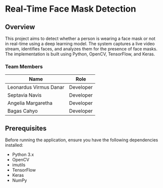 # Real-Time Face Mask Detection

## Overview
This project aims to detect whether a person is wearing a face mask or not in real-time using a deep learning model. The system captures a live video stream, identifies faces, and analyzes them for the presence of face masks. The implementation is built using Python, OpenCV, TensorFlow, and Keras.

### Team Members

| Name                        | Role                        |
|-----------------------------|-----------------------------|
| Leonardus Virmus Danar      | Developer                   |
| Septavia Navis              | Developer                   |
| Angelia Margaretha          | Developer                   |
| Bagas Cahyo                 | Developer                   |

## Prerequisites
Before running the application, ensure you have the following dependencies installed:

- Python 3.x
- OpenCV
- imutils
- TensorFlow
- Keras
- NumPy
